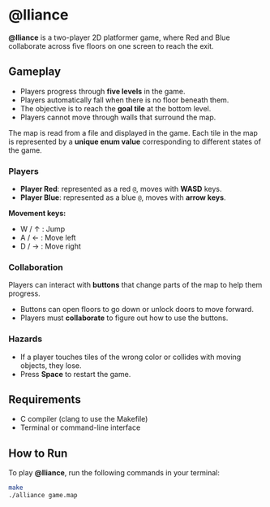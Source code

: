 # @lliance

**@lliance** is a two-player 2D platformer game, where Red and Blue collaborate across five floors on one screen to reach the exit.
 
## Gameplay
- Players progress through **five levels** in the game.  
- Players automatically fall when there is no floor beneath them.  
- The objective is to reach the **goal tile** at the bottom level.  
- Players cannot move through walls that surround the map.  

The map is read from a file and displayed in the game. Each tile in the map is represented by a **unique enum value** corresponding to different states of the game.  

### Players

- **Player Red**: represented as a red `@`, moves with **WASD** keys.  
- **Player Blue**: represented as a blue `@`, moves with **arrow keys**.  

**Movement keys:**  
- W / ↑ : Jump  
- A / ← : Move left  
- D / → : Move right  

### Collaboration

Players can interact with **buttons** that change parts of the map to help them progress.  
- Buttons can open floors to go down or unlock doors to move forward.  
- Players must **collaborate** to figure out how to use the buttons.  

### Hazards

- If a player touches tiles of the wrong color or collides with moving objects, they lose.  
- Press **Space** to restart the game.

## Requirements
- C compiler (clang to use the Makefile)
- Terminal or command-line interface

## How to Run

To play **@lliance**, run the following commands in your terminal:

```bash
make
./alliance game.map
